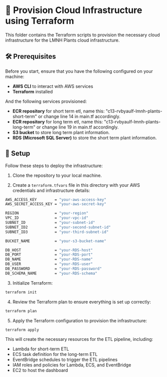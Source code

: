 # 🚀 Provision Cloud Infrastructure using Terraform
This folder contains the Terraform scripts to provision the necessary cloud infrastructure for the LMNH Plants cloud infrastructure.

## 🛠️ Prerequisites
Before you start, ensure that you have the following configured on your machine:
- **AWS CLI** to interact with AWS services
- **Terraform** installed

And the following services provisioned:
- **ECR repository** for short term etl, name this: "c13-rvbyaulf-lmnh-plants-short-term" or change line 14 in main.tf accordingly.
- **ECR repository** for long term etl, name this: "c13-rvbyaulf-lmnh-plants-long-term" or change line 19 in main.tf accordingly.
- **S3 bucket** to store long term plant information.
- **RDS (Microsoft SQL Server)** to store the short term plant information.

## 📂 Setup
Follow these steps to deploy the infrastructure:

1. Clone the repository to your local machine.

2. Create a `terraform.tfvars` file in this directory with your AWS credentials and infrastructure details:
```bash
AWS_ACCESS_KEY        = "your-aws-access-key"
AWS_SECRET_ACCESS_KEY = "your-aws-secret-key"

REGION                = "your-region"
VPC_ID                = "your-vpc-id"
SUBNET_ID             = "your-subnet-id"
SUBNET_ID2            = "your-second-subnet-id"
SUBNET_ID3            = "your-third-subnet-id"

BUCKET_NAME           = "your-s3-bucket-name"

DB_HOST               = "your-RDS-host"
DB_PORT               = "your-RDS-port"
DB_NAME               = "your-RDS-name"
DB_USER               = "your-RDS-user"
DB_PASSWORD           = "your-RDS-password"
DB_SCHEMA_NAME        = "your-RDS-schema"
```

3. Initialize Terraform:
```bash
terraform init
```

4. Review the Terraform plan to ensure everything is set up correctly:
```bash
terraform plan
```

5. Apply the Terraform configuration to provision the infrastructure:
```bash
terraform apply
```

This will create the necessary resources for the ETL pipeline, including:
- Lambda for short-term ETL
- ECS task definition for the long-term ETL
- EventBridge schedules to trigger the ETL pipelines
- IAM roles and policies for Lambda, ECS, and EventBridge
- EC2 to host the dashboard